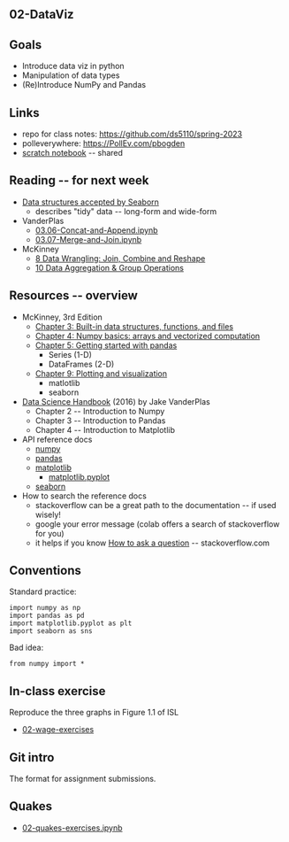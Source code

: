 
## 02-DataViz

## Goals

* Introduce data viz in python
* Manipulation of data types
* (Re)Introduce NumPy and Pandas

## Links

* repo for class notes: https://github.com/ds5110/spring-2023
* polleverywhere: https://PollEv.com/pbogden
* [scratch notebook](https://colab.research.google.com/drive/1H4sj-XdST_PqBXQTrkutsamSFrOs2wNG) -- shared

## Reading -- for next week

* [Data structures accepted by Seaborn](https://seaborn.pydata.org/tutorial/data_structure.html)
  * describes "tidy" data -- long-form and wide-form
* VanderPlas
  * [03.06-Concat-and-Append.ipynb](https://github.com/jakevdp/PythonDataScienceHandbook/blob/master/notebooks/03.06-Concat-And-Append.ipynb)
  * [03.07-Merge-and-Join.ipynb](https://github.com/jakevdp/PythonDataScienceHandbook/blob/master/notebooks/03.07-Merge-and-Join.ipynb)
* McKinney
  * [8 Data Wrangling: Join, Combine and Reshape](https://wesmckinney.com/book/data-wrangling.html)
  * [10 Data Aggregation & Group Operations](https://wesmckinney.com/book/data-aggregation.html)

## Resources -- overview

* McKinney, 3rd Edition
  * [Chapter 3: Built-in data structures, functions, and files](https://wesmckinney.com/book/python-builtin.html)
  * [Chapter 4: Numpy basics: arrays and vectorized computation](https://wesmckinney.com/book/numpy-basics.html)
  * [Chapter 5: Getting started with pandas](https://wesmckinney.com/book/pandas-basics.html)
    * Series (1-D)
    * DataFrames (2-D)
  * [Chapter 9: Plotting and visualization](https://wesmckinney.com/book/plotting-and-visualization.html)
    * matlotlib
    * seaborn
* [Data Science Handbook](https://github.com/jakevdp/PythonDataScienceHandbook) (2016) by Jake VanderPlas
  * Chapter 2 -- Introduction to Numpy
  * Chapter 3 -- Introduction to Pandas
  * Chapter 4 -- Introduction to Matplotlib
* API reference docs
  * [numpy](https://numpy.org/doc/stable/reference/index.html)
  * [pandas](https://pandas.pydata.org/docs/reference/index.html#api)
  * [matplotlib](https://matplotlib.org/stable/api/pyplot_summary.html)
    * [matplotlib.pyplot](https://matplotlib.org/stable/api/pyplot_summary.html)
  * [seaborn](https://seaborn.pydata.org/api.html)
* How to search the reference docs
  * stackoverflow can be a great path to the documentation -- if used wisely!
  * google your error message (colab offers a search of stackoverflow for you)
  * it helps if you know [How to ask a question](https://stackoverflow.com/help/how-to-ask) -- stackoverflow.com

## Conventions

Standard practice:
```
import numpy as np
import pandas as pd
import matplotlib.pyplot as plt
import seaborn as sns
```
Bad idea:
```
from numpy import *
```

## In-class exercise

Reproduce the three graphs in Figure 1.1 of ISL

* [02-wage-exercises](https://colab.research.google.com/drive/1_u_25hpoblox_Fm6ghHTcyDRRuMROELY)

## Git intro

The format for assignment submissions.

## Quakes

* [02-quakes-exercises.ipynb](https://colab.research.google.com/drive/1O91p2-FOs4VnmZmXFHbqyzq3q9xGIIxT)
